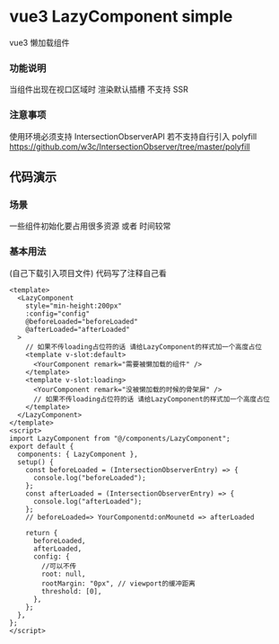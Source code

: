 # vue3 LazyComponent simple

vue3 懒加载组件

### 功能说明

当组件出现在视口区域时 渲染默认插槽 不支持 SSR

### 注意事项

使用环境必须支持 IntersectionObserverAPI 若不支持自行引入 polyfill
https://github.com/w3c/IntersectionObserver/tree/master/polyfill

## 代码演示

### 场景

一些组件初始化要占用很多资源 或者 时间较常

### 基本用法

(自己下载引入项目文件) 代码写了注释自己看

```vue
<template>
  <LazyComponent
    style="min-height:200px"
    :config="config"
    @beforeLoaded="beforeLoaded"
    @afterLoaded="afterLoaded"
  >
    // 如果不传loading占位符的话 请给LazyComponent的样式加一个高度占位
    <template v-slot:default>
      <YourComponent remark="需要被懒加载的组件" />
    </template>
    <template v-slot:loading>
      <YourComponent remark="没被懒加载的时候的骨架屏" />
      // 如果不传loading占位符的话 请给LazyComponent的样式加一个高度占位
    </template>
  </LazyComponent>
</template>
<script>
import LazyComponent from "@/components/LazyComponent";
export default {
  components: { LazyComponent },
  setup() {
    const beforeLoaded = (IntersectionObserverEntry) => {
      console.log("beforeLoaded");
    };
    const afterLoaded = (IntersectionObserverEntry) => {
      console.log("afterLoaded");
    };
    // beforeLoaded=> YourComponentd:onMounetd => afterLoaded

    return {
      beforeLoaded,
      afterLoaded,
      config: {
        //可以不传
        root: null,
        rootMargin: "0px", // viewport的缓冲距离
        threshold: [0],
      },
    };
  },
};
</script>
```
